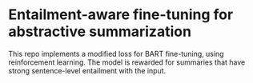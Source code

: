 # Entailment-aware fine-tuning for abstractive summarization

This repo implements a modified loss for BART fine-tuning, using reinforcement learning. The model is rewarded for summaries that have strong sentence-level entailment with the input.

